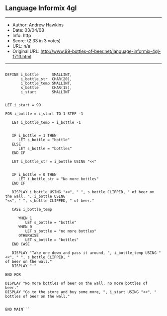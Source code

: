 
## Language Informix 4gl ##
---
- Author: Andrew Hawkins
- Date: 03/04/08
- Info: http
- Score:  (2.33 in 3 votes)
- URL: n/a
- Original URL: http://www.99-bottles-of-beer.net/language-informix-4gl-1713.html
---

```MAIN

DEFINE i_bottle      SMALLINT, 
       i_bottle_str  CHAR(20),
       i_bottle_temp SMALLINT,
       s_bottle      CHAR(15),
       i_start       SMALLINT
       
       
LET i_start = 99       

FOR i_bottle = i_start TO 1 STEP -1

   LET i_bottle_temp = i_bottle -1
   
   
   IF i_bottle = 1 THEN
      LET s_bottle = "bottle"
   ELSE
      LET s_bottle = "bottles"
   END IF 
   
   LET i_bottle_str = i_bottle USING "<<"


   IF i_bottle = 0 THEN
      LET i_bottle_str = "No more bottles"
   END IF 
      
   DISPLAY i_bottle USING "<<", " ", s_bottle CLIPPED, " of beer on the wall, ", i_bottle USING
"<<", " ", s_bottle CLIPPED, " of beer."
   
   CASE i_bottle_temp 
   
      WHEN 1
         LET s_bottle = "bottle"
      WHEN 0
         LET s_bottle = "no more bottles"
      OTHERWISE
         LET s_bottle = "bottles"
   END CASE 
   
   DISPLAY "Take one down and pass it around, ", i_bottle_temp USING "<<", " ", s_bottle CLIPPED, "
of beer on the wall."
   DISPLAY " "

END FOR

DISPLAY "No more bottles of beer on the wall, no more bottles of beer."
DISPLAY "Go to the store and buy some more, ", i_start USING "<<", " bottles of beer on the wall."


END MAIN```